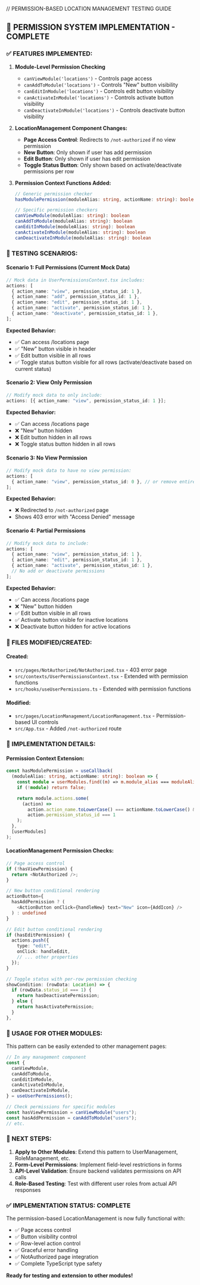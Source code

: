 // PERMISSION-BASED LOCATION MANAGEMENT TESTING GUIDE

## 🎯 **PERMISSION SYSTEM IMPLEMENTATION - COMPLETE**

### **✅ FEATURES IMPLEMENTED:**

1. **Module-Level Permission Checking**

   - `canViewModule('locations')` - Controls page access
   - `canAddToModule('locations')` - Controls "New" button visibility
   - `canEditInModule('locations')` - Controls edit button visibility
   - `canActivateInModule('locations')` - Controls activate button visibility
   - `canDeactivateInModule('locations')` - Controls deactivate button visibility

2. **LocationManagement Component Changes:**

   - **Page Access Control**: Redirects to `/not-authorized` if no view permission
   - **New Button**: Only shown if user has add permission
   - **Edit Button**: Only shown if user has edit permission
   - **Toggle Status Button**: Only shown based on activate/deactivate permissions per row

3. **Permission Context Functions Added:**

   ```typescript
   // Generic permission checker
   hasModulePermission(moduleAlias: string, actionName: string): boolean

   // Specific permission checkers
   canViewModule(moduleAlias: string): boolean
   canAddToModule(moduleAlias: string): boolean
   canEditInModule(moduleAlias: string): boolean
   canActivateInModule(moduleAlias: string): boolean
   canDeactivateInModule(moduleAlias: string): boolean
   ```

### **🧪 TESTING SCENARIOS:**

#### **Scenario 1: Full Permissions (Current Mock Data)**

```typescript
// Mock data in UserPermissionsContext.tsx includes:
actions: [
  { action_name: "view", permission_status_id: 1 },
  { action_name: "add", permission_status_id: 1 },
  { action_name: "edit", permission_status_id: 1 },
  { action_name: "activate", permission_status_id: 1 },
  { action_name: "deactivate", permission_status_id: 1 },
];
```

**Expected Behavior:**

- ✅ Can access /locations page
- ✅ "New" button visible in header
- ✅ Edit button visible in all rows
- ✅ Toggle status button visible for all rows (activate/deactivate based on current status)

#### **Scenario 2: View Only Permission**

```typescript
// Modify mock data to only include:
actions: [{ action_name: "view", permission_status_id: 1 }];
```

**Expected Behavior:**

- ✅ Can access /locations page
- ❌ "New" button hidden
- ❌ Edit button hidden in all rows
- ❌ Toggle status button hidden in all rows

#### **Scenario 3: No View Permission**

```typescript
// Modify mock data to have no view permission:
actions: [
  { action_name: "view", permission_status_id: 0 }, // or remove entirely
];
```

**Expected Behavior:**

- ❌ Redirected to `/not-authorized` page
- Shows 403 error with "Access Denied" message

#### **Scenario 4: Partial Permissions**

```typescript
// Modify mock data to include:
actions: [
  { action_name: "view", permission_status_id: 1 },
  { action_name: "edit", permission_status_id: 1 },
  { action_name: "activate", permission_status_id: 1 },
  // No add or deactivate permissions
];
```

**Expected Behavior:**

- ✅ Can access /locations page
- ❌ "New" button hidden
- ✅ Edit button visible in all rows
- ✅ Activate button visible for inactive locations
- ❌ Deactivate button hidden for active locations

### **📂 FILES MODIFIED/CREATED:**

#### **Created:**

- `src/pages/NotAuthorized/NotAuthorized.tsx` - 403 error page
- `src/contexts/UserPermissionsContext.tsx` - Extended with permission functions
- `src/hooks/useUserPermissions.ts` - Extended with permission functions

#### **Modified:**

- `src/pages/LocationManagement/LocationManagement.tsx` - Permission-based UI controls
- `src/App.tsx` - Added `/not-authorized` route

### **🔧 IMPLEMENTATION DETAILS:**

#### **Permission Context Extension:**

```typescript
const hasModulePermission = useCallback(
  (moduleAlias: string, actionName: string): boolean => {
    const module = userModules.find((m) => m.module_alias === moduleAlias);
    if (!module) return false;

    return module.actions.some(
      (action) =>
        action.action_name.toLowerCase() === actionName.toLowerCase() &&
        action.permission_status_id === 1
    );
  },
  [userModules]
);
```

#### **LocationManagement Permission Checks:**

```typescript
// Page access control
if (!hasViewPermission) {
  return <NotAuthorized />;
}

// New button conditional rendering
actionButton={
  hasAddPermission ? (
    <ActionButton onClick={handleNew} text="New" icon={AddIcon} />
  ) : undefined
}

// Edit button conditional rendering
if (hasEditPermission) {
  actions.push({
    type: "edit",
    onClick: handleEdit,
    // ... other properties
  });
}

// Toggle status with per-row permission checking
showCondition: (rowData: Location) => {
  if (rowData.status_id === 1) {
    return hasDeactivatePermission;
  } else {
    return hasActivatePermission;
  }
},
```

### **🎯 USAGE FOR OTHER MODULES:**

This pattern can be easily extended to other management pages:

```typescript
// In any management component
const {
  canViewModule,
  canAddToModule,
  canEditInModule,
  canActivateInModule,
  canDeactivateInModule,
} = useUserPermissions();

// Check permissions for specific modules
const hasViewPermission = canViewModule("users");
const hasAddPermission = canAddToModule("users");
// etc.
```

### **🚀 NEXT STEPS:**

1. **Apply to Other Modules**: Extend this pattern to UserManagement, RoleManagement, etc.
2. **Form-Level Permissions**: Implement field-level restrictions in forms
3. **API-Level Validation**: Ensure backend validates permissions on API calls
4. **Role-Based Testing**: Test with different user roles from actual API responses

### **✅ IMPLEMENTATION STATUS: COMPLETE**

The permission-based LocationManagement is now fully functional with:

- ✅ Page access control
- ✅ Button visibility control
- ✅ Row-level action control
- ✅ Graceful error handling
- ✅ NotAuthorized page integration
- ✅ Complete TypeScript type safety

**Ready for testing and extension to other modules!**

